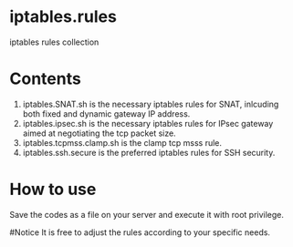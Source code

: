 # iptables.rules
iptables rules collection

# Contents
1) iptables.SNAT.sh is the necessary iptables rules for SNAT, inlcuding both fixed and dynamic gateway IP address. 
2) iptables.ipsec.sh is the necessary iptables rules for IPsec gateway aimed at negotiating the tcp packet size. 
3) iptables.tcpmss.clamp.sh is the clamp tcp msss rule.
4) iptables.ssh.secure is the preferred iptables rules for SSH security.

# How to use
Save the codes as a file on your server and execute it with root privilege.

#Notice
It is free to adjust the rules according to your specific needs.
